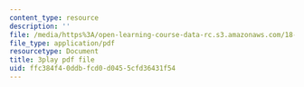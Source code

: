 ```yaml
---
content_type: resource
description: ''
file: /media/https%3A/open-learning-course-data-rc.s3.amazonaws.com/18-01sc-single-variable-calculus-fall-2010/ffc384f40ddbfcd0d0455cfd36431f54_aefQ2FYugAY.pdf
file_type: application/pdf
resourcetype: Document
title: 3play pdf file
uid: ffc384f4-0ddb-fcd0-d045-5cfd36431f54
---
```

